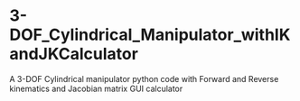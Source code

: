 # 3-DOF_Cylindrical_Manipulator_withIKandJKCalculator
A 3-DOF Cylindrical manipulator python code with Forward and Reverse kinematics and Jacobian matrix GUI calculator
